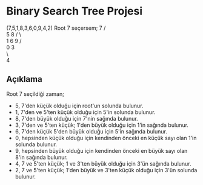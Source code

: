 # Binary Search Tree Projesi
(7,5,1,8,3,6,0,9,4,2)
Root 7 seçersem;
               7
             /  \
            5    8
          /   \   \
        1      6   9
       /  \
     0     3   
            \           
             4
## Açıklama 
Root 7 seçildiği zaman;
* 5, 7'den küçük olduğu için root'un solunda bulunur.
* 1, 7'den ve 5'ten küçük olduğu için 5'in solunda bulunur.
* 8, 7'den büyük olduğu için 7'nin sağında bulunur.
* 3, 7'den ve 5'ten küçük; 1'den büyük olduğu için 1'in sağında bulunur.
* 6, 7'den küçük 5'den büyük olduğu için 5'in sağında bulunur.
* 0, hepsinden küçük olduğu için kendinden önceki en küçük sayı olan 1'in solunda bulunur.
* 9, hepsinden büyük olduğu için kendinden önceki en büyük sayı olan 8'in sağında bulunur.
* 4, 7 ve 5'ten küçük; 1 ve 3'ten büyük olduğu için 3'ün sağında bulunur.
* 2, 7 ve 5'ten küçük; 1'den büyük ve 3'ten küçük olduğu için 3'ün solunda bulunur.
